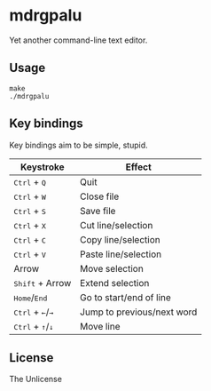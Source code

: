 # mdrgpalu

Yet another command-line text editor.

## Usage

```shell
make
./mdrgpalu
```

## Key bindings

Key bindings aim to be simple, stupid.

Keystroke | Effect
----------|-------
<kbd>Ctrl</kbd> + <kbd>Q</kbd> | Quit
<kbd>Ctrl</kbd> + <kbd>W</kbd> | Close file
<kbd>Ctrl</kbd> + <kbd>S</kbd> | Save file
<kbd>Ctrl</kbd> + <kbd>X</kbd> | Cut line/selection
<kbd>Ctrl</kbd> + <kbd>C</kbd> | Copy line/selection
<kbd>Ctrl</kbd> + <kbd>V</kbd> | Paste line/selection
Arrow | Move selection
<kbd>Shift</kbd> + Arrow | Extend selection
<kbd>Home</kbd>/<kbd>End</kbd> | Go to start/end of line
<kbd>Ctrl</kbd> + <kbd>←</kbd>/<kbd>→</kbd> | Jump to previous/next word
<kbd>Ctrl</kbd> + <kbd>↑</kbd>/<kbd>↓</kbd> | Move line

## License

The Unlicense
